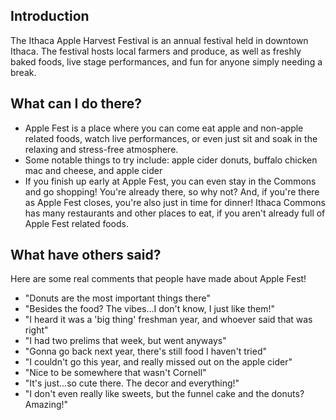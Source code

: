 ## Introduction
The Ithaca Apple Harvest Festival is an annual festival held in downtown Ithaca. The festival hosts local farmers and produce, as well as freshly baked foods, live stage performances, and fun for anyone simply needing a break.

## What can I do there?
- Apple Fest is a place where you can come eat apple and non-apple related foods, watch live performances, or even just sit and soak in the relaxing and stress-free atmosphere.
- Some notable things to try include: apple cider donuts, buffalo chicken mac and cheese, and apple cider
- If you finish up early at Apple Fest, you can even stay in the Commons and go shopping! You're already there, so why not? And, if you're there as Apple Fest closes, you're also just in time for dinner! Ithaca Commons has many restaurants and other places to eat, if you aren't already full of Apple Fest related foods.

## What have others said?
Here are some real comments that people have made about Apple Fest!
- "Donuts are the most important things there"
- "Besides the food? The vibes...I don't know, I just like them!"
- "I heard it was a 'big thing' freshman year, and whoever said that was right"
- "I had two prelims that week, but went anyways"
- "Gonna go back next year, there's still food I haven't tried"
- "I couldn't go this year, and really missed out on the apple cider"
- "Nice to be somewhere that wasn't Cornell"
- "It's just...so cute there. The decor and everything!"
- "I don't even really like sweets, but the funnel cake and the donuts? Amazing!"
